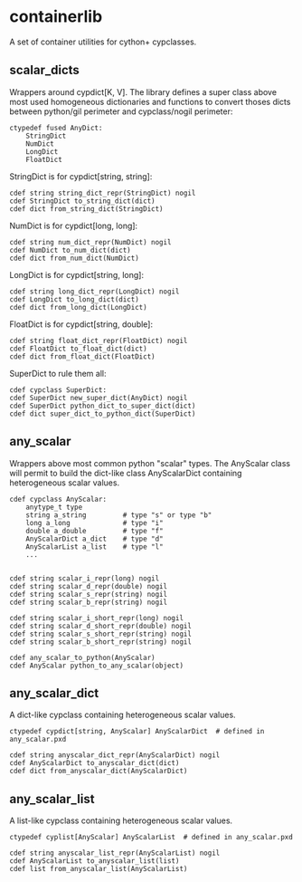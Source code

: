 # containerlib

A set of container utilities for cython+ cypclasses.


## scalar_dicts

Wrappers around cypdict[K, V]. The library defines a super class above most used
homogeneous dictionaries and functions to convert thoses dicts between python/gil
perimeter and cypclass/nogil perimeter:

    ctypedef fused AnyDict:
        StringDict
        NumDict
        LongDict
        FloatDict

StringDict is for cypdict[string, string]:

    cdef string string_dict_repr(StringDict) nogil
    cdef StringDict to_string_dict(dict)
    cdef dict from_string_dict(StringDict)

NumDict is for cypdict[long, long]:

    cdef string num_dict_repr(NumDict) nogil
    cdef NumDict to_num_dict(dict)
    cdef dict from_num_dict(NumDict)

LongDict is for cypdict[string, long]:

    cdef string long_dict_repr(LongDict) nogil
    cdef LongDict to_long_dict(dict)
    cdef dict from_long_dict(LongDict)

FloatDict is for cypdict[string, double]:

    cdef string float_dict_repr(FloatDict) nogil
    cdef FloatDict to_float_dict(dict)
    cdef dict from_float_dict(FloatDict)

SuperDict to rule them all:

    cdef cypclass SuperDict:
    cdef SuperDict new_super_dict(AnyDict) nogil
    cdef SuperDict python_dict_to_super_dict(dict)
    cdef dict super_dict_to_python_dict(SuperDict)


## any_scalar

Wrappers above most common python "scalar" types. The AnyScalar class will permit to
build the dict-like class AnyScalarDict containing heterogeneous scalar values.

    cdef cypclass AnyScalar:
        anytype_t type
        string a_string         # type "s" or type "b"
        long a_long             # type "i"
        double a_double         # type "f"
        AnyScalarDict a_dict    # type "d"
        AnyScalarList a_list    # type "l"
        ...


    cdef string scalar_i_repr(long) nogil
    cdef string scalar_d_repr(double) nogil
    cdef string scalar_s_repr(string) nogil
    cdef string scalar_b_repr(string) nogil

    cdef string scalar_i_short_repr(long) nogil
    cdef string scalar_d_short_repr(double) nogil
    cdef string scalar_s_short_repr(string) nogil
    cdef string scalar_b_short_repr(string) nogil

    cdef any_scalar_to_python(AnyScalar)
    cdef AnyScalar python_to_any_scalar(object)


## any_scalar_dict

A dict-like cypclass containing heterogeneous scalar values.

    ctypedef cypdict[string, AnyScalar] AnyScalarDict  # defined in any_scalar.pxd

    cdef string anyscalar_dict_repr(AnyScalarDict) nogil
    cdef AnyScalarDict to_anyscalar_dict(dict)
    cdef dict from_anyscalar_dict(AnyScalarDict)


## any_scalar_list

A list-like cypclass containing heterogeneous scalar values.

    ctypedef cyplist[AnyScalar] AnyScalarList  # defined in any_scalar.pxd

    cdef string anyscalar_list_repr(AnyScalarList) nogil
    cdef AnyScalarList to_anyscalar_list(list)
    cdef list from_anyscalar_list(AnyScalarList)
